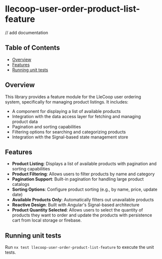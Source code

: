 # llecoop-user-order-product-list-feature

// add documentation

## Table of Contents

- [Overview](#overview)
- [Features](#features)
- [Running unit tests](#running-unit-tests)

## Overview

This library provides a feature module for the LleCoop user ordering system, specifically for managing product listings. It includes:

- A component for displaying a list of available products
- Integration with the data access layer for fetching and managing product data
- Pagination and sorting capabilities
- Filtering options for searching and categorizing products
- Integration with the Signal-based state management store

## Features

- **Product Listing**: Displays a list of available products with pagination and sorting capabilities
- **Product Filtering**: Allows users to filter products by name and category
- **Pagination Support**: Built-in pagination for handling large product catalogs
- **Sorting Options**: Configure product sorting (e.g., by name, price, update date)
- **Available Products Only**: Automatically filters out unavailable products
- **Reactive Design**: Built with Angular's Signal-based architecture
- **Product Quantity Selected**: Allows users to select the quantity of products they want to order and update the products with persistence cart from local storage or firebase.

## Running unit tests

Run `nx test llecoop-user-order-product-list-feature` to execute the unit tests.
